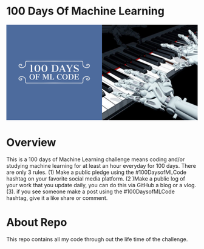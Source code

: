 # 100 Days Of Machine Learning 
![Alt text](/Screenshots/Screenshot.PNG?raw=true "Screenshot")

# Overview 
This is a 100 days of Machine Learning challenge  means coding and/or studying machine learning for at least an hour everyday for 100 days. There are only 3 rules. (1) Make a public pledge using the #100DaysofMLCode hashtag on your favorite social media platform.  (2 )Make a public log of your work that you update daily, you can do this via GitHub a blog or a vlog. 
(3). if you see someone make a post using the #100DaysofMLCode hashtag, give it a like share or comment.

# About Repo
This repo contains all my code through out the life time of the challenge. 


